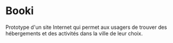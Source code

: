 # Booki

Prototype d'un site Internet qui permet aux usagers de trouver des hébergements et des activités dans la ville de leur choix.